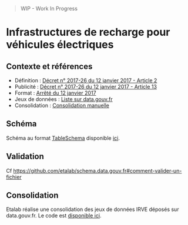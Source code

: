 > WIP - Work In Progress

# Infrastructures de recharge pour véhicules électriques

## Contexte et références

* Définition : [Décret n° 2017-26 du 12 janvier 2017 - Article 2](https://www.legifrance.gouv.fr/eli/decret/2017/1/12/DEVR1603472D/jo/article_2)
* Publicité : [Décret n° 2017-26 du 12 janvier 2017 - Article 13](https://www.legifrance.gouv.fr/eli/decret/2017/1/12/DEVR1603472D/jo/article_13)
* Format : [Arrêté du 12 janvier 2017](https://www.legifrance.gouv.fr/affichTexte.do?cidTexte=JORFTEXT000033860733&categorieLien=id#JORFSCTA000033860739)
* Jeux de données : [Liste sur data.gouv.fr](https://www.data.gouv.fr/fr/search/?q=IRVE)
* Consolidation : [Consolidation manuelle](https://www.data.gouv.fr/fr/datasets/5448d3e0c751df01f85d0572)

## Schéma

Schéma au format [TableSchema](https://frictionlessdata.io/specs/table-schema) disponible [ici](https://github.com/etalab/schema.data.gouv.fr/blob/master/irve/schema.json).

## Validation

Cf https://github.com/etalab/schema.data.gouv.fr#comment-valider-un-fichier

## Consolidation

Etalab réalise une consolidation des jeux de données IRVE déposés sur data.gouv.fr. Le code est [disponible ici](/irve/aggregation).
